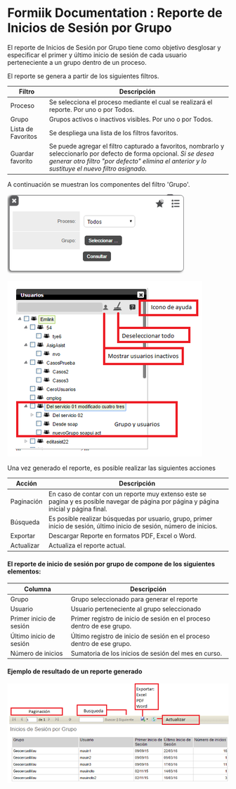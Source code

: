 #   Formiik Documentation : Reporte de Inicios de Sesión por Grupo
  
El reporte de Inicios de Sesión por Grupo tiene como objetivo desglosar y especificar el primer y último inicio de sesión de cada usuario perteneciente a un grupo dentro de un proceso.

El reporte se genera a partir de los siguientes filtros.

| Filtro | Descripción |
| --- | --- |
| Proceso | Se selecciona el proceso mediante el cual se realizará el reporte. Por uno o por Todos. |
| Grupo | Grupos activos o inactivos visibles. Por uno o por Todos. |
| Lista de Favoritos | Se despliega una lista de los filtros favoritos. |
| Guardar favorito | Se puede agregar el filtro capturado a favoritos, nombrarlo y seleccionarlo por defecto de forma opcional.  *Si se desea generar otro filtro "por defecto" elimina el anterior y lo sustituye el nuevo filtro asignado.*  |

A continuación se muestran los componentes del filtro 'Grupo'.

![](../../assets/42336347.png)

![](../../assets/41549834.png)

Una vez generado el reporte, es posible realizar las siguientes acciones

| Acción | Descripción |
| --- | --- |
| Paginación | En caso de contar con un reporte muy extenso este se pagina y es posible navegar de página por página y página inicial y página final. |
| Búsqueda | Es posible realizar búsquedas por usuario, grupo, primer inicio de sesión, último inicio de sesión, número de inicios. |
| Exportar | Descargar Reporte en formatos PDF, Excel o Word. |
| Actualizar | Actualiza el reporte actual. |

#### El reporte de inicio de sesión por grupo de compone de los siguientes elementos:

| Columna | Descripción |
| --- | --- |
| Grupo | Grupo seleccionado para generar el reporte |
| Usuario | Usuario perteneciente al grupo seleccionado |
| Primer inicio de sesión | Primer registro de inicio de sesión en el proceso dentro de ese grupo. |
| Último inicio de sesión | Último registro de inicio de sesión en el proceso dentro de ese grupo.  |
| Número de inicios | Sumatoria de los inicios de sesión del mes en curso. |

#### Ejemplo de resultado de un reporte generado

![](../../assets/41549836.png)
